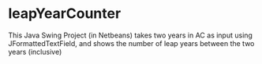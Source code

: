 # leapYearCounter
This Java Swing Project (in Netbeans) takes two years in AC as input using JFormattedTextField, and shows the number of leap years between the two years (inclusive)
